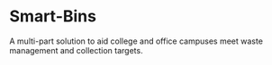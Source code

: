 # Smart-Bins
A multi-part solution to aid college and office campuses meet waste management and collection targets.
